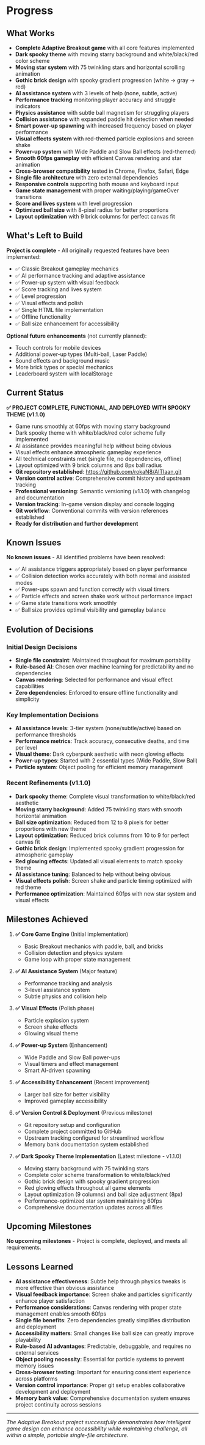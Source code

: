 # Progress

## What Works
- **Complete Adaptive Breakout game** with all core features implemented
- **Dark spooky theme** with moving starry background and white/black/red color scheme
- **Moving star system** with 75 twinkling stars and horizontal scrolling animation
- **Gothic brick design** with spooky gradient progression (white → gray → red)
- **AI assistance system** with 3 levels of help (none, subtle, active)
- **Performance tracking** monitoring player accuracy and struggle indicators
- **Physics assistance** with subtle ball magnetism for struggling players
- **Collision assistance** with expanded paddle hit detection when needed
- **Smart power-up spawning** with increased frequency based on player performance
- **Visual effects system** with red-themed particle explosions and screen shake
- **Power-up system** with Wide Paddle and Slow Ball effects (red-themed)
- **Smooth 60fps gameplay** with efficient Canvas rendering and star animation
- **Cross-browser compatibility** tested in Chrome, Firefox, Safari, Edge
- **Single file architecture** with zero external dependencies
- **Responsive controls** supporting both mouse and keyboard input
- **Game state management** with proper waiting/playing/gameOver transitions
- **Score and lives system** with level progression
- **Optimized ball size** with 8-pixel radius for better proportions
- **Layout optimization** with 9 brick columns for perfect canvas fit

## What's Left to Build
**Project is complete** - All originally requested features have been implemented:
- ✅ Classic Breakout gameplay mechanics
- ✅ AI performance tracking and adaptive assistance
- ✅ Power-up system with visual feedback
- ✅ Score tracking and lives system
- ✅ Level progression
- ✅ Visual effects and polish
- ✅ Single HTML file implementation
- ✅ Offline functionality
- ✅ Ball size enhancement for accessibility

**Optional future enhancements** (not currently planned):
- Touch controls for mobile devices
- Additional power-up types (Multi-ball, Laser Paddle)
- Sound effects and background music
- More brick types or special mechanics
- Leaderboard system with localStorage

## Current Status
**✅ PROJECT COMPLETE, FUNCTIONAL, AND DEPLOYED WITH SPOOKY THEME (v1.1.0)**
- Game runs smoothly at 60fps with moving starry background
- Dark spooky theme with white/black/red color scheme fully implemented
- AI assistance provides meaningful help without being obvious
- Visual effects enhance atmospheric gameplay experience
- All technical constraints met (single file, no dependencies, offline)
- Layout optimized with 9 brick columns and 8px ball radius
- **Git repository established**: https://github.com/rokaN8/AITIaan.git
- **Version control active**: Comprehensive commit history and upstream tracking
- **Professional versioning**: Semantic versioning (v1.1.0) with changelog and documentation
- **Version tracking**: In-game version display and console logging
- **Git workflow**: Conventional commits with version references established
- **Ready for distribution and further development**

## Known Issues
**No known issues** - All identified problems have been resolved:
- ✅ AI assistance triggers appropriately based on player performance
- ✅ Collision detection works accurately with both normal and assisted modes
- ✅ Power-ups spawn and function correctly with visual timers
- ✅ Particle effects and screen shake work without performance impact
- ✅ Game state transitions work smoothly
- ✅ Ball size provides optimal visibility and gameplay balance

## Evolution of Decisions

### Initial Design Decisions
- **Single file constraint**: Maintained throughout for maximum portability
- **Rule-based AI**: Chosen over machine learning for predictability and no dependencies
- **Canvas rendering**: Selected for performance and visual effect capabilities
- **Zero dependencies**: Enforced to ensure offline functionality and simplicity

### Key Implementation Decisions
- **AI assistance levels**: 3-tier system (none/subtle/active) based on performance thresholds
- **Performance metrics**: Track accuracy, consecutive deaths, and time per level
- **Visual theme**: Dark cyberpunk aesthetic with neon glowing effects
- **Power-up types**: Started with 2 essential types (Wide Paddle, Slow Ball)
- **Particle system**: Object pooling for efficient memory management

### Recent Refinements (v1.1.0)
- **Dark spooky theme**: Complete visual transformation to white/black/red aesthetic
- **Moving starry background**: Added 75 twinkling stars with smooth horizontal animation
- **Ball size optimization**: Reduced from 12 to 8 pixels for better proportions with new theme
- **Layout optimization**: Reduced brick columns from 10 to 9 for perfect canvas fit
- **Gothic brick design**: Implemented spooky gradient progression for atmospheric gameplay
- **Red glowing effects**: Updated all visual elements to match spooky theme
- **AI assistance tuning**: Balanced to help without being obvious
- **Visual effects polish**: Screen shake and particle timing optimized with red theme
- **Performance optimization**: Maintained 60fps with new star system and visual effects

## Milestones Achieved
1. **✅ Core Game Engine** (Initial implementation)
   - Basic Breakout mechanics with paddle, ball, and bricks
   - Collision detection and physics system
   - Game loop with proper state management

2. **✅ AI Assistance System** (Major feature)
   - Performance tracking and analysis
   - 3-level assistance system
   - Subtle physics and collision help

3. **✅ Visual Effects** (Polish phase)
   - Particle explosion system
   - Screen shake effects
   - Glowing visual theme

4. **✅ Power-up System** (Enhancement)
   - Wide Paddle and Slow Ball power-ups
   - Visual timers and effect management
   - Smart AI-driven spawning

5. **✅ Accessibility Enhancement** (Recent improvement)
   - Larger ball size for better visibility
   - Improved gameplay accessibility

6. **✅ Version Control & Deployment** (Previous milestone)
   - Git repository setup and configuration
   - Complete project committed to GitHub
   - Upstream tracking configured for streamlined workflow
   - Memory bank documentation system established

7. **✅ Dark Spooky Theme Implementation** (Latest milestone - v1.1.0)
   - Moving starry background with 75 twinkling stars
   - Complete color scheme transformation to white/black/red
   - Gothic brick design with spooky gradient progression
   - Red glowing effects throughout all game elements
   - Layout optimization (9 columns) and ball size adjustment (8px)
   - Performance-optimized star system maintaining 60fps
   - Comprehensive documentation updates across all files

## Upcoming Milestones
**No upcoming milestones** - Project is complete, deployed, and meets all requirements.

## Lessons Learned
- **AI assistance effectiveness**: Subtle help through physics tweaks is more effective than obvious assistance
- **Visual feedback importance**: Screen shake and particles significantly enhance player satisfaction
- **Performance considerations**: Canvas rendering with proper state management enables smooth 60fps
- **Single file benefits**: Zero dependencies greatly simplifies distribution and deployment
- **Accessibility matters**: Small changes like ball size can greatly improve playability
- **Rule-based AI advantages**: Predictable, debuggable, and requires no external services
- **Object pooling necessity**: Essential for particle systems to prevent memory issues
- **Cross-browser testing**: Important for ensuring consistent experience across platforms
- **Version control importance**: Proper git setup enables collaborative development and deployment
- **Memory bank value**: Comprehensive documentation system ensures project continuity across sessions

---
*The Adaptive Breakout project successfully demonstrates how intelligent game design can enhance accessibility while maintaining challenge, all within a simple, portable single-file architecture.*
